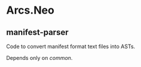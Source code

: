 Arcs.Neo
========
manifest-parser
---------------

Code to convert manifest format text files into ASTs.

Depends only on _common_.

